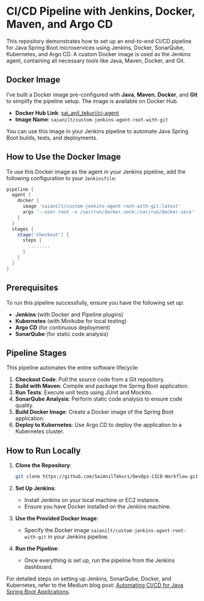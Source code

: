 # CI/CD Pipeline with Jenkins, Docker, Maven, and Argo CD

This repository demonstrates how to set up an end-to-end CI/CD pipeline for Java Spring Boot microservices using Jenkins, Docker, SonarQube, Kubernetes, and Argo CD. A custom Docker image is used as the Jenkins agent, containing all necessary tools like Java, Maven, Docker, and Git.

## Docker Image

I’ve built a Docker image pre-configured with **Java**, **Maven**, **Docker**, and **Git** to simplify the pipeline setup. The image is available on Docker Hub.

- **Docker Hub Link**: [sai_anil_tekuri/ci-agent](https://hub.docker.com/repository/docker/saianilt/custom-jenkins-agent-root-with-git/general)
- **Image Name**: `saianilt/custom-jenkins-agent-root-with-git`

You can use this image in your Jenkins pipeline to automate Java Spring Boot builds, tests, and deployments.

## How to Use the Docker Image

To use this Docker image as the agent in your Jenkins pipeline, add the following configuration to your `Jenkinsfile`:

```groovy
pipeline {
  agent {
    docker {
      image 'saianilt/custom-jenkins-agent-root-with-git:latest'
      args '--user root -v /var/run/docker.sock:/var/run/docker.sock'
    }
  }
  stages {
    stage('Checkout') {
      steps {
        ........
      }
    }
  }
}
```

## Prerequisites

To run this pipeline successfully, ensure you have the following set up:

- **Jenkins** (with Docker and Pipeline plugins)
- **Kubernetes** (with Minikube for local testing)
- **Argo CD** (for continuous deployment)
- **SonarQube** (for static code analysis)

## Pipeline Stages

This pipeline automates the entire software lifecycle:

1. **Checkout Code**: Pull the source code from a Git repository.
2. **Build with Maven**: Compile and package the Spring Boot application.
3. **Run Tests**: Execute unit tests using JUnit and Mockito.
4. **SonarQube Analysis**: Perform static code analysis to ensure code quality.
5. **Build Docker Image**: Create a Docker image of the Spring Boot application.
6. **Deploy to Kubernetes**: Use Argo CD to deploy the application to a Kubernetes cluster.

## How to Run Locally

1. **Clone the Repository**:

    ```bash
    git clone https://github.com/SaiAnilTekuri/DevOps-CICD-Workflow.git
    ```

2. **Set Up Jenkins**:
   - Install Jenkins on your local machine or EC2 instance.
   - Ensure you have Docker installed on the Jenkins machine.

3. **Use the Provided Docker Image**:
   - Specify the Docker image `saianilt/custom-jenkins-agent-root-with-git` in your Jenkins pipeline.

4. **Run the Pipeline**:
   - Once everything is set up, run the pipeline from the Jenkins dashboard.

For detailed steps on setting up Jenkins, SonarQube, Docker, and Kubernetes, refer to the Medium blog post: [Automating CI/CD for Java Spring Boot Applications](https://medium.com/@saianiltekuri98/66a4ea6d216a).
